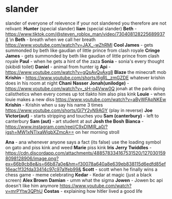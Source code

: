 # slander
slander of everyone of relevence if your not slandered you therefore are not relivant:
__Hunter__ (special slander)
__liam__ (special slander)
__Beth__ - https://www.tiktok.com/@steven_roblox_man/video/7304081282256899374 \n
__Beth__ - breath when we call her breath https://www.youtube.com/watch?v=JAX_-wZhRMI
__Cool James__ - gets summonded by beth like gaudian of little prince from clash royale 
__Cringe James__ - gets summonded by beth like gaudian of little prince from clash royale 
__Paul__ - when he gets a hint of the zaza
__Sonia__ - sonia's every thought (skibidi toilet)
__Daniel__ - animal from hunter ig
__Api__ - https://www.youtube.com/watch?v=gQsAvQvAxg8
__Blaze__ the minecraft mob
__Krishin__ - https://www.youtube.com/shorts/6gRL_zmGZDE whatever krishin does in his room at night
__Chani__
__Nasser__ 
__Jonah(unilodge)__ - https://www.youtube.com/watch?v=_sH-o4Vww0Q jonah at the park doing calisthetics when every comes up tot tlakto him also piss kink
__Louie__ - when louie makes a new diss https://www.youtube.com/watch?v=aByWFApNKEw
__Krishin__ - Krishin when u say his name 3 times https://www.youtube.com/shorts/Gl7Y2yN9AGY (play in reverse)
__Joe__ 
__Victor(aut)__ - starts stripping and touches you
__Sam (canterbury)__ - left to canterbury
__Sam (aut)__ - art student at aut
__Josh the Bosh__
__Bianca__ - https://www.instagram.com/reel/C9xDIMlR_a0/?igsh=MW1xNTlxaWlqbXZmcA== on her morning stroll

__Ana__ - ana whenever anyone says a fact (its false)  use the loading symbol on gato and piss kink and weed
__Marie__ piss kink 
__Iris__
__Jerry__
__Twiddles__ - https://cdn.discordapp.com/attachments/488578334167531520/1270301598098128906/image.png?ex=66b9cb8e&is=66b87a0e&hm=f30078a640a8e639eb838115d6edfd85ef16eac1f32fda33414c97c97a1feb99&
__Scott__ - scott when he finally wins a chess game - meme celebrating
__Kedar__ - Kedar at magic (just a black screen)
__Alex Brown__ 
__Damian__ - umm what the sigma
__Jowen__ - Jowen bc api doesn't like him anymore https://www.youtube.com/watch?v=mrPYtw3QPhU
__Costas__ - explaining how hitler lived a good life


